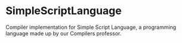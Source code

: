 # SimpleScriptLanguage
Compiler implementation for Simple Script Language, a programming language made up by our Compilers professor.
